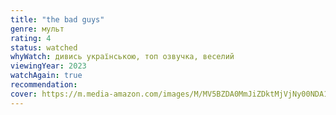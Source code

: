 ```yaml
---
title: "the bad guys"
genre: мульт
rating: 4
status: watched
whyWatch: дивись українською, топ озвучка, веселий
viewingYear: 2023
watchAgain: true
recommendation: 
cover: https://m.media-amazon.com/images/M/MV5BZDA0MmJiZDktMjVjNy00NDA1LTg5MzMtZTVmY2Y4MTE0OTVjXkEyXkFqcGdeQWFybm8@._V1_.jpg
---
```

